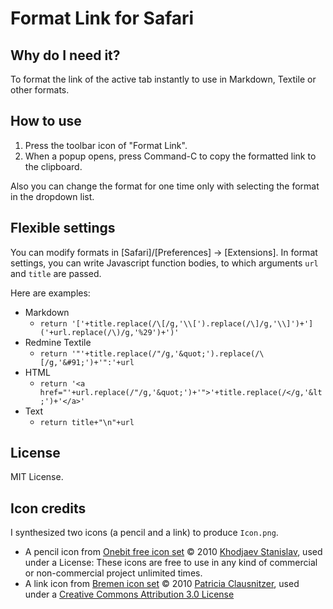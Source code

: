 # Format Link for Safari

## Why do I need it?
To format the link of the active tab instantly to use in Markdown, Textile or other formats.

## How to use
1. Press the toolbar icon of "Format Link".
2. When a popup opens, press Command-C to copy the formatted link to the clipboard.

Also you can change the format for one time only with selecting the format in the dropdown list.

## Flexible settings
You can modify formats in [Safari]/[Preferences] -> [Extensions].
In format settings, you can write Javascript function bodies, to which arguments ```url``` and ```title``` are passed.

Here are examples:

* Markdown
    * ```return '['+title.replace(/\[/g,'\\[').replace(/\]/g,'\\]')+']('+url.replace(/\)/g,'%29')+')'```
* Redmine Textile
    * ```return '"'+title.replace(/"/g,'&quot;').replace(/\[/g,'&#91;')+'":'+url```
* HTML
    * ```return '<a href="'+url.replace(/"/g,'&quot;')+'">'+title.replace(/</g,'&lt;')+'</a>'```
* Text
    * ```return title+"\n"+url```

## License
MIT License.

## Icon credits
I synthesized two icons (a pencil and a link) to produce ```Icon.png```.

* A pencil icon from [Onebit free icon set](http://www.icojoy.com/articles/44/) © 2010 [Khodjaev Stanislav](http://www.icojoy.com/), used under a License: These icons are free to use in any kind of commercial or non-commercial project unlimited times.
* A link icon from [Bremen icon set](http://pc.de/icons/#Bremen) © 2010 [Patricia Clausnitzer](http://pc.de/icons/), used under a [Creative Commons Attribution 3.0 License](hhttp://creativecommons.org/licenses/by/3.0/)


